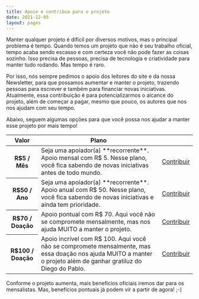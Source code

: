 ```yaml
---
title: Apoie e contribua para o projeto
date: 2021-12-05
layout: pages
---
```


Manter qualquer projeto é difícil por diversos motivos, mas o principal problema é tempo. Quando temos um projeto que não é seu trabalho oficial, tempo acaba sendo escasso e com certeza você não pode fazer as coisas sozinho. Isso precisa de pessoas, precisa de tecnologia e criatividade para manter tudo rodando. Mas tempo é raro. 

Por isso, nós sempre pedimos o apoio dos leitores do site e da nossa Newsletter, para que possamos aumentar e manter o projeto, trazendo pessoas para escrever e também para financiar novas iniciativas. Atualmente, essa contribuição é para potencializarmos o alcance do projeto, além de começar a pagar, mesmo que pouco, os autores que nos nos ajudam com seu tempo.

Abaixo, seguem algumas opções para que você possa nos ajudar a manter esse projeto por mais tempo!

<table class="po-plans">
	<thead>
		<tr>
			<th>Valor</th>
			<th>Plano</th>
			<th>&nbsp;</th>
		</tr>
	</thead>
	<tbody>
		<tr>
			<th>R$5 / Mês</th>
			<td>Seja uma apoiador(a) **recorrente**. Apoio mensal com R$ 5. Nesse plano, você fica sabendo de novas iniciativas antes de todo mundo.</td>
			<td><a href="https://buy.stripe.com/eVa8wx1C29mKdd67st" target="_new" class="po-btn" data-event="click-plan-5">Contribuir</a></td>
		</tr>
		<tr>
			<th>R$50 / Ano</th>
			<td>Seja uma apoiador(a) **recorrente**. Apoio anual com R$ 50. Nesse plano, você fica sabendo de novas iniciativas e ainda tem prioridade.</td>
			<td><a href="https://buy.stripe.com/4gw6op0xYbuSgpi000" target="_new" class="po-btn" data-event="click-plan-50">Contribuir</a></td>
		</tr>
		<tr>
			<th>R$70 / Doação</th>
			<td>Apoio pontual com R$ 70. Aqui você não se compromete mensalmente, mas nos ajuda MUITO a manter o projeto.</td>
			<td><a href="https://buy.stripe.com/fZedQR4OefL86OI147" target="_new" class="po-btn" data-event="click-plan-70">Contribuir</a></td>
		</tr>
		<tr>
			<th>R$100 / Doação</th>
			<td>Apoio incrível com R$ 100. Aqui você não se compromete mensalmente, mas essa doação nos ajuda MUITO a manter o projeto além de ganhar gratiluz do Diego do Pablo.</td>
			<td><a href="https://buy.stripe.com/3cs5klcgG0Qe1uocMO" target="_new" class="po-btn" data-event="click-plan-100">Contribuir</a></td>
		</tr>
	</tbody>
</table>

Conforme o projeto aumenta, mais benefícios oficiais iremos dar para os mensalistas. Mas, benefícios pontuais já podem vir a partir de agora! ;-)